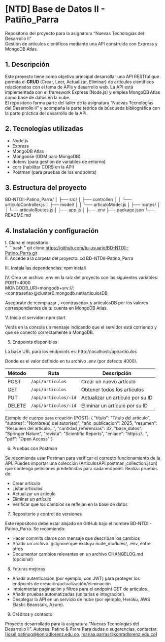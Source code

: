 # [NTD] Base de Datos II - Patiño_Parra
 
Repositorio del proyecto para la asignatura “Nuevas Tecnologías del Desarrollo II”  
Gestión de artículos científicos mediante una API construida con Express y MongoDB Atlas.

## 1. Descripción  
Este proyecto tiene como objetivo principal desarrollar una API RESTful que permita el **CRUD** (Crear, Leer, Actualizar, Eliminar) de artículos científicos relacionados con el tema de APIs y desarrollo web. La API está implementada con el framework Express (Node.js) y emplea MongoDB Atlas como base de datos en la nube.  
El repositorio forma parte del taller de la asignatura “Nuevas Tecnologías del Desarrollo II” y acompaña la parte teórica de búsqueda bibliográfica con la parte práctica del desarrollo de la API.

## 2. Tecnologías utilizadas  
- Node.js  
- Express  
- MongoDB Atlas  
- Mongoose (ODM para MongoDB)  
- dotenv (para gestión de variables de entorno)  
- cors (habilitar CORS en la API)  
- Postman (para pruebas de los endpoints)  

## 3. Estructura del proyecto  
BD-NTDII-Patino_Parra/
│
├── src/
│ ├── controller/
│ │ └── articuloController.js
│ ├── model/
│ │ └── articuloModel.js
│ ├── routes/
│ │ └── articuloRoutes.js
│ ├── app.js
│
├── .env
├── package.json
└── README.md

## 4. Instalación y configuración  
I. Clona el repositorio:  
   " ```bash "
   git clone https://github.com/tu-usuario/BD-NTDII-Patino_Parra.git  
II. Accede a la carpeta del proyecto:
   cd BD-NTDII-Patino_Parra  

III. Instala las dependencias:
   npm install  

IV. Crea un archivo .env en la raíz del proyecto con las siguientes variables:
   PORT=4000  
   MONGODB_URI=mongodb+srv://<usuario>:<contraseña>@cluster0.mongodb.net/articulosDB  

Asegúrate de reemplazar <usuario>, <contraseña> y articulosDB por los valores correspondientes de tu cuenta en MongoDB Atlas.

V. Inicia el servidor:
   npm start  

Verás en la consola un mensaje indicando que el servidor está corriendo y que se conectó correctamente a MongoDB.

5. Endpoints disponibles

La base URL para los endpoints es:
http://localhost:<PORT>/api/articulos

Donde <PORT> es el valor definido en tu archivo .env (por defecto 4000).

| Método | Ruta                 | Descripción                      |
| ------ | -------------------- | -------------------------------- |
| POST   | `/api/articulos`     | Crear un nuevo artículo          |
| GET    | `/api/articulos`     | Obtener todos los artículos      |
| PUT    | `/api/articulos/:id` | Actualizar un artículo por su ID |
| DELETE | `/api/articulos/:id` | Eliminar un artículo por su ID   |

Ejemplo de cuerpo para creación (POST):
{
  "titulo": "Título del artículo",
  "autores": "Nombre(s) del autor(es)",
  "año_publicacion": 2025,
  "resumen": "Resumen del artículo...",
  "cantidad_referencias": 32,
  "base_datos": "Springer Nature",
  "revista": "Scientific Reports",
  "enlace": "https://…",
  "pdf": "Open Access"
}

6. Pruebas con Postman

Se recomienda usar Postman para verificar el correcto funcionamiento de la API.
Puedes importar una colección (ArticulosAPI.postman_collection.json) que contenga peticiones predefinidas para cada endpoint.
Realiza pruebas de:

- Crear artículo
- Listar artículos
- Actualizar un artículo
- Eliminar un artículo
- Verificar que los cambios se reflejan en la base de datos

7. Repositorio y control de versiones

Este repositorio debe estar alojado en GitHub bajo el nombre BD-NTDII-Patino_Parra.
Se recomienda:

- Hacer commits claros con mensaje que describan los cambios
- Añadir un archivo .gitignore que excluya node_modules/, .env, entre otros
- Documentar cambios relevantes en un archivo CHANGELOG.md (opcional)

8. Futuras mejoras

- Añadir autenticación (por ejemplo, con JWT) para proteger los endpoints de creación/actualización/eliminación.
- Implementar paginación y filtros para el endpoint GET de artículos.
- Añadir pruebas automatizadas (unitarias e integración).
- Desplegar la API en un servicio de nube (por ejemplo, Heroku, AWS Elastic Beanstalk, Azure).

9. Créditos y contacto

Proyecto desarrollado para la asignatura “Nuevas Tecnologías del Desarrollo II”.
Autores: Patino & Parra
Para dudas o sugerencias, contactar: [josel.patinog@konradlorenz.edu.co, mariaa.parras@konradlorenz.edu.co]

